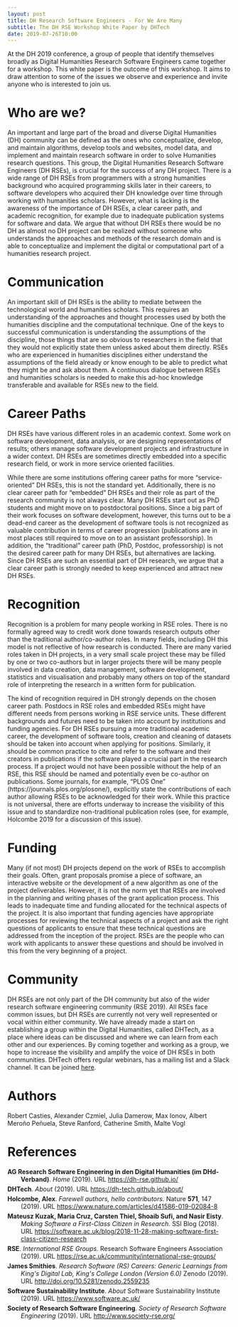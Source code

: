```yaml
---
layout: post
title: DH Research Software Engineers - For We Are Many
subtitle: The DH RSE Workshop White Paper by DHTech
date: 2019-07-26T10:00
---
```


<p>
At the DH 2019 conference, a group of people that identify themselves broadly as Digital Humanities Research Software Engineers came together for a workshop. This white paper is the outcome of this workshop. It aims to draw attention to some of the issues we observe and experience and invite anyone who is interested to join us.
</p>

<h1>Who are we?</h1>
<p>
An important and large part of the broad and diverse Digital Humanities (DH) community can be defined as the ones who conceptualize, develop, and maintain algorithms, develop tools and websites, model data, and implement and maintain research software in order to solve Humanities research questions. This group, the Digital Humanities Research Software Engineers (DH RSEs), is crucial for the success of any DH project. There is a wide range of DH RSEs from programmers with a strong humanities background who acquired programming skills later in their careers, to software developers who acquired their DH knowledge over time through working with humanities scholars. However, what is lacking is the awareness of the importance of DH RSEs, a clear career path, and academic recognition, for example due to inadequate publication systems for software and data. We argue that without DH RSEs there would be no DH as almost no DH project can be realized without someone who understands the approaches and methods of the research domain and is able to conceptualize and implement the digital or computational part of a humanities research project.
</p>

<h1>Communication</h1>
<p>
An important skill of DH RSEs is the ability to mediate between the technological world and humanities scholars. This requires an understanding of the approaches and thought processes used by both the humanities discipline and the computational technique. One of the keys to successful communication is understanding the assumptions of the discipline, those things that are so obvious to researchers in the field that they would not explicitly state them unless asked about them directly. RSEs who are experienced in humanities disciplines either understand the assumptions of the field already or know enough to be able to predict what they might be and ask about them. A continuous dialogue between RSEs and humanities scholars is needed to make this ad-hoc knowledge transferable and available for RSEs new to the field.
</p>

<h1>Career Paths</h1>
<p>
DH RSEs have various different roles in an academic context. Some work on software development, data analysis, or are designing representations of results; others manage software development projects and infrastructure in a wider context. DH RSEs are sometimes directly embedded into a specific research field, or work in more service oriented facilities.  
</p>
<p>
While there are some institutions offering career paths for more “service-oriented” DH RSEs, this is not the standard yet. Additionally, there is no clear career path for “embedded” DH RSEs and their role as part of the research community is not always clear. Many DH RSEs start out as PhD students and might move on to postdoctoral positions. Since a big part of their work focuses on software development, however, this turns out to be a dead-end career as the development of software tools is not recognized as valuable contribution in terms of career progression (publications are in most places still required to move on to an assistant professorship). In addition, the “traditional” career path (PhD, Postdoc, professorship) is not the desired career path for many DH RSEs, but alternatives are lacking. Since DH RSEs are such an essential part of DH research, we argue that a clear career path is strongly needed to keep experienced and attract new DH RSEs.
</p>

<h1>Recognition</h1>
<p>
Recognition is a problem for many people working in RSE roles. There is no formally agreed way to credit work done towards research outputs other than the traditional author/co-author roles. In many fields, including DH this model is not reflective of how research is conducted. There are many varied roles taken in DH projects, in a very small scale project these may be filled by one or two co-authors but in larger projects there will be many people involved in data creation, data management, software development, statistics and visualisation and probably many others on top of the standard role of interpreting the research in a written form for publication.
</p>
<p>
The kind of recognition required in DH strongly depends on the chosen career path. Postdocs in RSE roles and embedded RSEs might have different needs from persons working in RSE service units. These different backgrounds and futures need to be taken into account by institutions and funding agencies. For DH RSEs pursuing a more traditional academic career, the development of software tools, creation and cleaning of datasets should be taken into account when applying for positions. Similarly, it should be common practice to cite and refer to the software and their creators in publications if the software played a crucial part in the research process. If a project would not have been possible without the help of an RSE, this RSE should be named and potentially even be co-author on publications. Some journals, for example, “PLOS One” (https://journals.plos.org/plosone/), explicitly state the contributions of each author allowing RSEs to be acknowledged for their work. While this practice is not universal, there are efforts underway to increase the visibility of this issue and to standardize non-traditional publication roles  (see, for example, Holcombe 2019 for a discussion of this issue).
</p>

<h1>
Funding
</h1>

<p>
Many (if not most) DH projects depend on the work of RSEs to accomplish their goals. Often, grant proposals promise a piece of software, an interactive website or the development of a new algorithm as one of the project deliverables. However, it is not the norm yet that RSEs are involved in the planning and writing phases of the grant application process. This leads to inadequate time and funding allocated for the technical aspects of the project. It is also important that funding agencies have appropriate processes for reviewing the technical aspects of a project and ask the right questions of applicants to ensure that these technical questions are addressed from the inception of the project. RSEs are the people who can work with applicants to answer these questions and should be involved in this from the very beginning of a project.
</p>


<h1>Community</h1>

<p>
DH RSEs are not only part of the DH community but also of the wider research software engineering community (RSE 2019). All RSEs face common issues, but DH RSEs are currently not very well represented or vocal within either community. We have already made a start on establishing a group within the Digital Humanities, called DHTech, as a place where ideas can be discussed and where we can learn from each other and our experiences. By coming together and working as a group, we hope to increase the visibility and amplify the voice of DH RSEs in both communities. DHTech offers regular webinars, has a mailing list and a Slack channel. It can be joined <a href="/join">here</a>.
</p>

<h1>Authors</h1>
<p>
Robert Casties, Alexander Czmiel, Julia Damerow, Max Ionov, Albert Meroño Peñuela, Steve Ranford, Catherine Smith, Malte Vogl
</p>

<style>
.bib {
   margin: 0 0 5px 0;
   padding-left: 30px;
   text-indent: -30px;
   text-align: left;
}
</style>
<h1>References</h1>
<p class="bib">
<b>AG Research Software Engineering in den Digital Humanities (im DHd-Verband)</b>. <i>Home</i> (2019). URL <a href="https://dh-rse.github.io/">https://dh-rse.github.io/</a>
</p>
<p class="bib">
<b>DHTech</b>. <i>About</i> (2019). URL <a href="https://dh-tech.github.io/about/">https://dh-tech.github.io/about/</a>
</p>
<p class="bib">
<b>Holcombe, Alex</b>. <i>Farewell authors, hello contributors.</i> Nature <b>571</b>, 147 (2019). URL <a href="https://www.nature.com/articles/d41586-019-02084-8">https://www.nature.com/articles/d41586-019-02084-8</a>
</p>
<p class="bib">
<b>Mateusz Kuzak, Maria Cruz, Carsten Thiel, Shoaib Sufi, and Nasir Eisty</b>. <i>Making Software a First-Class Citizen in Research.</i> SSI Blog (2018). URL <a href="https://software.ac.uk/blog/2018-11-28-making-software-first-class-citizen-research">https://software.ac.uk/blog/2018-11-28-making-software-first-class-citizen-research</a>
</p>
<p class="bib">
<b>RSE</b>. <i>International RSE Groups.</i> Research Software Engineers Association (2019). URL <a href="https://rse.ac.uk/community/international-rse-groups/">https://rse.ac.uk/community/international-rse-groups/</a>
</p>
<p class="bib">
<b>James Smithies</b>. <i>Research Software (RS) Careers: Generic Learnings from King's Digital Lab, King's College London (Version 6.0)</i> Zenodo (2019). URL <a href="http://doi.org/10.5281/zenodo.2559235">http://doi.org/10.5281/zenodo.2559235</a>
</p>
<p class="bib">
<b>Software Sustainability Institute</b>. <i>About</i> Software Sustainability Institute (2019). URL <a href="https://www.software.ac.uk/">https://www.software.ac.uk/</a>
</p>
<p class="bib">
<b>Society of Research Software Engineering</b>. <i>Society of Research Software Engineering</i> (2019). URL <a href="http://www.society-rse.org/">http://www.society-rse.org/</a>
</p>
